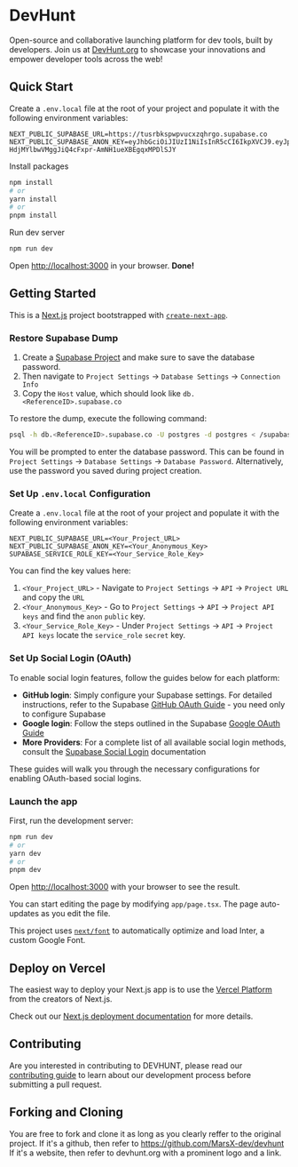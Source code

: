 # DevHunt

Open-source and collaborative launching platform for dev tools, built by developers. Join us at [DevHunt.org](https://devhunt.org) to showcase your innovations and empower developer tools across the web!

## Quick Start

Create a `.env.local` file at the root of your project and populate it with the following environment variables:

```
NEXT_PUBLIC_SUPABASE_URL=https://tusrbkspwpvucxzqhrgo.supabase.co
NEXT_PUBLIC_SUPABASE_ANON_KEY=eyJhbGciOiJIUzI1NiIsInR5cCI6IkpXVCJ9.eyJpc3MiOiJzdXBhYmFzZSIsInJlZiI6InR1c3Jia3Nwd3B2dWN4enFocmdvIiwicm9sZSI6ImFub24iLCJpYXQiOjE2OTYyNzI2OTUsImV4cCI6MjAxMTg0ODY5NX0.-HdjMYlbwVMggJiQ4cFxpr-AmNH1ueXBEgqxMPDlSJY
```

Install packages

```bash
npm install
# or
yarn install
# or
pnpm install
```

Run dev server

```bash
npm run dev
```

Open [http://localhost:3000](http://localhost:3000) in your browser. **Done!**

## Getting Started

This is a [Next.js](https://nextjs.org/) project bootstrapped with [`create-next-app`](https://github.com/vercel/next.js/tree/canary/packages/create-next-app).

### Restore Supabase Dump

1. Create a [Supabase Project](https://supabase.com/dashboard/projects) and make sure to save the database password.
2. Then navigate to `Project Settings` -> `Database Settings` -> `Connection Info`
3. Copy the `Host` value, which should look like `db.<ReferenceID>.supabase.co`

To restore the dump, execute the following command:

```bash
psql -h db.<ReferenceID>.supabase.co -U postgres -d postgres < /supabase/dump.sql
```

You will be prompted to enter the database password. This can be found in `Project Settings` -> `Database Settings` -> `Database Password`. Alternatively, use the password you saved during project creation.

### Set Up `.env.local` Configuration

Create a `.env.local` file at the root of your project and populate it with the following environment variables:

```
NEXT_PUBLIC_SUPABASE_URL=<Your_Project_URL>
NEXT_PUBLIC_SUPABASE_ANON_KEY=<Your_Anonymous_Key>
SUPABASE_SERVICE_ROLE_KEY=<Your_Service_Role_Key>
```

You can find the key values here:

1. `<Your_Project_URL>` - Navigate to `Project Settings` -> `API` -> `Project URL` and copy the `URL`
2. `<Your_Anonymous_Key>` - Go to `Project Settings` -> `API` -> `Project API keys` and find the `anon` `public` key.
3. `<Your_Service_Role_Key>` - Under `Project Settings` -> `API` -> `Project API keys` locate the `service_role` `secret` key.

### Set Up Social Login (OAuth)

To enable social login features, follow the guides below for each platform:

- **GitHub login**: Simply configure your Supabase settings. For detailed instructions, refer to the Supabase [GitHub OAuth Guide](https://supabase.com/docs/guides/auth/social-login/auth-github) - you need only to configure Supabase
- **Google login**: Follow the steps outlined in the Supabase [Google OAuth Guide](https://supabase.com/docs/guides/auth/social-login/auth-google)
- **More Providers**: For a complete list of all available social login methods, consult the [Supabase Social Login](https://supabase.com/docs/guides/auth/social-login) documentation

These guides will walk you through the necessary configurations for enabling OAuth-based social logins.

### Launch the app

First, run the development server:

```bash
npm run dev
# or
yarn dev
# or
pnpm dev
```

Open [http://localhost:3000](http://localhost:3000) with your browser to see the result.

You can start editing the page by modifying `app/page.tsx`. The page auto-updates as you edit the file.

This project uses [`next/font`](https://nextjs.org/docs/basic-features/font-optimization) to automatically optimize and load Inter, a custom Google Font.

## Deploy on Vercel

The easiest way to deploy your Next.js app is to use the [Vercel Platform](https://vercel.com/new?utm_medium=default-template&filter=next.js&utm_source=create-next-app&utm_campaign=create-next-app-readme) from the creators of Next.js.

Check out our [Next.js deployment documentation](https://nextjs.org/docs/deployment) for more details.

## Contributing

Are you interested in contributing to DEVHUNT, please read our [contributing guide](https://github.com/Dev-Ahmadubah/devhunt/blob/main/CONTRIBUTING.md) to learn about our development process before submitting a pull request.

## Forking and Cloning

You are free to fork and clone it as long as you clearly reffer to the original project.
If it's a github, then refer to https://github.com/MarsX-dev/devhunt
If it's a website, then refer to devhunt.org with a prominent logo and a link.
